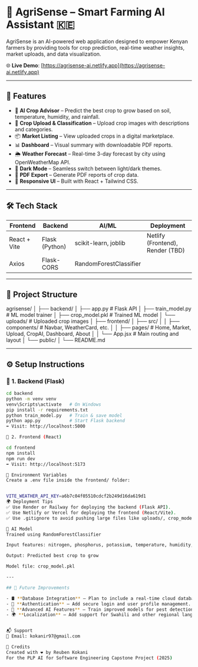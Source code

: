 # 🌾 AgriSense – Smart Farming AI Assistant 🇰🇪

AgriSense is an AI-powered web application designed to empower Kenyan farmers by providing tools for crop prediction, real-time weather insights, market uploads, and data visualization.

🌐 **Live Demo**: [https://agrisense-ai.netlify.app](https://agrisense-ai.netlify.app)

---

## 🚀 Features

- 🧠 **AI Crop Advisor** – Predict the best crop to grow based on soil, temperature, humidity, and rainfall.
- 📸 **Crop Upload & Classification** – Upload crop images with descriptions and categories.
- 📦 **Market Listing** – View uploaded crops in a digital marketplace.
- 📊 **Dashboard** – Visual summary with downloadable PDF reports.
- 🌦️ **Weather Forecast** – Real-time 3-day forecast by city using OpenWeatherMap API.
- 🌙 **Dark Mode** – Seamless switch between light/dark themes.
- 📁 **PDF Export** – Generate PDF reports of crop data.
- 📱 **Responsive UI** – Built with React + Tailwind CSS.

---

## 🛠️ Tech Stack

| Frontend         | Backend         | AI/ML                  | Deployment                        |
|------------------|------------------|-------------------------|------------------------------------|
| React + Vite     | Flask (Python)   | scikit-learn, joblib    | Netlify (Frontend), Render (TBD)   |
| Axios            | Flask-CORS       | RandomForestClassifier  |                                    |

---

## 📂 Project Structure

agrisense/
│
├── backend/
│ ├── app.py # Flask API
│ ├── train_model.py # ML model trainer
│ ├── crop_model.pkl # Trained ML model
│ └── uploads/ # Uploaded crop images
│
├── frontend/
│ ├── src/
│ │ ├── components/ # Navbar, WeatherCard, etc.
│ │ ├── pages/ # Home, Market, Upload, CropAI, Dashboard, About
│ │ └── App.jsx # Main routing and layout
│ └── public/
│
└── README.md


---

## ⚙️ Setup Instructions

### 🔧 1. Backend (Flask)

```bash
cd backend
python -m venv venv
venv\Scripts\activate   # On Windows
pip install -r requirements.txt
python train_model.py   # Train & save model
python app.py           # Start Flask backend
➡ Visit: http://localhost:5000

🔧 2. Frontend (React)

cd frontend
npm install
npm run dev
➡ Visit: http://localhost:5173

🔑 Environment Variables
Create a .env file inside the frontend/ folder:


VITE_WEATHER_API_KEY=a6b7c04f05510cdcf2b249d16da619d1
🌍 Deployment Tips
✅ Use Render or Railway for deploying the backend (Flask API).
✅ Use Netlify or Vercel for deploying the frontend (React/Vite).
✅ Use .gitignore to avoid pushing large files like uploads/, crop_model.pkl, venv/, and node_modules/.

🤖 AI Model
Trained using RandomForestClassifier

Input features: nitrogen, phosphorus, potassium, temperature, humidity, pH, rainfall

Output: Predicted best crop to grow

Model file: crop_model.pkl

---

## 🔮 Future Improvements

- 🛢️ **Database Integration** – Plan to include a real-time cloud database (e.g., Firebase Firestore or PostgreSQL) for storing crop data, user accounts, and marketplace activity.
- 🔐 **Authentication** – Add secure login and user profile management.
- 🧠 **Advanced AI Features** – Train improved models for pest detection, soil analysis, and personalized crop recommendations.
- 🌍 **Localization** – Add support for Swahili and other regional languages.


📬 Support
📧 Email: kokanir97@gmail.com

🙌 Credits
Created with ❤️ by Reuben Kokani
For the PLP AI for Software Engineering Capstone Project (2025)